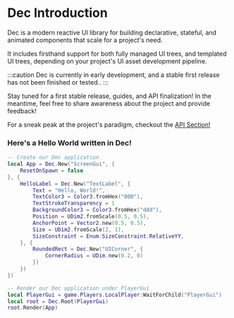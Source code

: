 # Dec Introduction

Dec is a modern reactive UI library for building declarative, stateful, and
animated components that scale for a project's need.

It includes firsthand support for both fully managed UI trees, and templated UI
trees, depending on your project's UI asset development pipeline.

:::caution
Dec is currently in early development, and a stable first release has not been
finished or tested..
:::

Stay tuned for a first stable release, guides, and API finalization!
In the meantime, feel free to share awareness about the project and provide
feedback!

For a sneak peak at the project's paradigm, checkout the
[API Section!](../api/Dec)

### Here's a Hello World written in Dec!
```lua
-- Create our Dec application
local App = Dec.New("ScreenGui", {
    ResetOnSpawn = false
}, {
    HelloLabel = Dec.New("TextLabel", {
        Text = "Hello, World!",
        TextColor3 = Color3.fromHex("000"),
        TextStrokeTransparency = 1
        BackgroundColor3 = Color3.fromHex("ddd"),
        Position = UDim2.fromScale(0.5, 0.5),
        AnchorPoint = Vector2.new(0.5, 0.5),
        Size = UDim2.fromScale(2, 1),
        SizeConstraint = Enum.SizeConstraint.RelativeYY,
    }, {
        RoundedRect = Dec.New("UICorner", {
            CornerRadius = UDim.new(0.2, 0)
        })
    })
})

-- Render our Dec application under PlayerGui
local PlayerGui = game.Players.LocalPlayer:WaitForChild("PlayerGui")
local root = Dec.Root(PlayerGui)
root.Render(App)
```